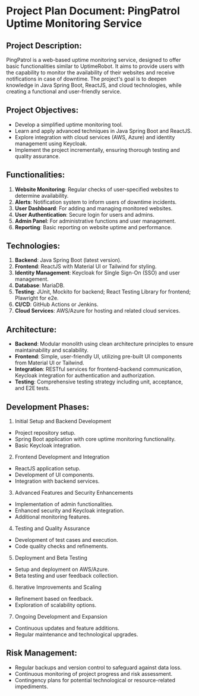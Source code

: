# Project Plan Document: PingPatrol Uptime Monitoring Service

## Project Description:

PingPatrol is a web-based uptime monitoring service, designed to offer basic functionalities similar to UptimeRobot. It aims to provide users with the capability to monitor the availability of their websites and receive notifications in case of downtime. The project's goal is to deepen knowledge in Java Spring Boot, ReactJS, and cloud technologies, while creating a functional and user-friendly service.

## Project Objectives:

- Develop a simplified uptime monitoring tool.
- Learn and apply advanced techniques in Java Spring Boot and ReactJS.
- Explore integration with cloud services (AWS, Azure) and identity management using Keycloak.
- Implement the project incrementally, ensuring thorough testing and quality assurance.

## Functionalities:

1. **Website Monitoring**: Regular checks of user-specified websites to determine availability.
2. **Alerts**: Notification system to inform users of downtime incidents.
3. **User Dashboard**: For adding and managing monitored websites.
4. **User Authentication**: Secure login for users and admins.
5. **Admin Panel**: For administrative functions and user management.
6. **Reporting**: Basic reporting on website uptime and performance.

## Technologies:

1. **Backend**: Java Spring Boot (latest version).
2. **Frontend**: ReactJS with Material UI or Tailwind for styling.
3. **Identity Management**: Keycloak for Single Sign-On (SSO) and user management.
4. **Database**: MariaDB.
5. **Testing**: JUnit, Mockito for backend; React Testing Library for frontend; Plawright for e2e.
6. **CI/CD**: GitHub Actions or Jenkins.
7. **Cloud Services**: AWS/Azure for hosting and related cloud services.


## Architecture:

- **Backend**: Modular monolith using clean architecture principles to ensure maintainability and scalability.
- **Frontend**: Simple, user-friendly UI, utilizing pre-built UI components from Material UI or Tailwind.
- **Integration**: RESTful services for frontend-backend communication, Keycloak integration for authentication and authorization.
- **Testing**: Comprehensive testing strategy including unit, acceptance, and E2E tests.

## Development Phases:

1. Initial Setup and Backend Development
- Project repository setup.
- Spring Boot application with core uptime monitoring functionality.
- Basic Keycloak integration.

2. Frontend Development and Integration
- ReactJS application setup.
- Development of UI components.
- Integration with backend services.

3. Advanced Features and Security Enhancements
- Implementation of admin functionalities.
- Enhanced security and Keycloak integration.
- Additional monitoring features.

4. Testing and Quality Assurance
- Development of test cases and execution.
- Code quality checks and refinements.

5. Deployment and Beta Testing
- Setup and deployment on AWS/Azure.
- Beta testing and user feedback collection.

6. Iterative Improvements and Scaling
- Refinement based on feedback.
- Exploration of scalability options.

7. Ongoing Development and Expansion
- Continuous updates and feature additions.
- Regular maintenance and technological upgrades.


## Risk Management:
- Regular backups and version control to safeguard against data loss.
- Continuous monitoring of project progress and risk assessment.
- Contingency plans for potential technological or resource-related impediments.